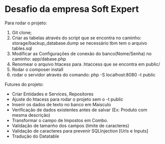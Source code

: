 # Desafio da empresa Soft Expert 
 
Para rodar o projeto:
1. Git clone;
2. Criar as tabelas através do script que se encontra no caminho: storage/backup_database.dump se necessário tbm tem o arquivo tables.sql
3. Modificar as Configurações de conexão do banco(Nome/Senha) no caminho: app/dabase.php
3. Renomear o arquivo htacess para .htaccess que se encontra em public/
3. Rodar o composer install
4. rodar o servidor através do comando: php -S localhost:8080 -t public



Futures do projeto:
- Criar Entidades e Services, Repositores
- Ajuste do htacess para rodar o projeto sem o  -t public
- Inserir os dados de texto no banco em Maisculo
- Verificação de dados existentes antes de salvar (Ex: Produto com mesma descrição)
- Transformar o campo de Impostos em Combo.
- Validação de tamanho dos campos (limite de caracteres)
- Validação de caracteres para prevenir SQLInjection [Urls e Inputs]
- Tradução do Datatable

